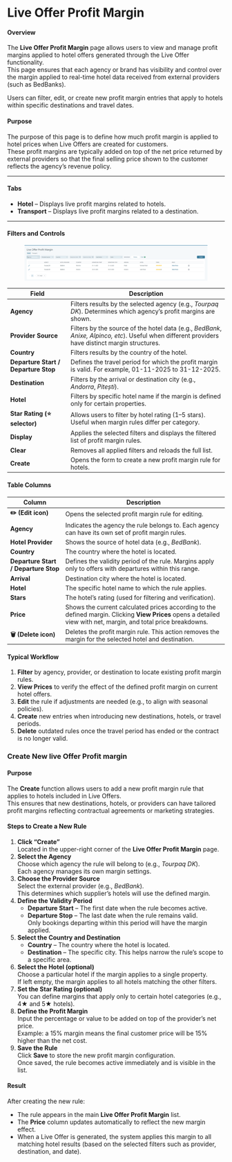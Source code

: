 # Live Offer Profit Margin

#### **Overview**

The **Live Offer Profit Margin** page allows users to view and manage profit margins applied to hotel offers generated through the Live Offer functionality.\
This page ensures that each agency or brand has visibility and control over the margin applied to real-time hotel data received from external providers (such as BedBanks).

Users can filter, edit, or create new profit margin entries that apply to hotels within specific destinations and travel dates.

#### **Purpose**

The purpose of this page is to define how much profit margin is applied to hotel prices when Live Offers are created for customers.\
These profit margins are typically added on top of the net price returned by external providers so that the final selling price shown to the customer reflects the agency’s revenue policy.

***

#### **Tabs**

* **Hotel** – Displays live profit margins related to hotels.
* **Transport** – Displays live profit margins related to a destination.

***

#### **Filters and Controls**

<figure><img src=".gitbook/assets/image (3) (1) (1) (1) (1).png" alt=""><figcaption></figcaption></figure>

| **Field**                            | **Description**                                                                                                                                    |
| ------------------------------------ | -------------------------------------------------------------------------------------------------------------------------------------------------- |
| **Agency**                           | Filters results by the selected agency (e.g., _Tourpaq DK_). Determines which agency’s profit margins are shown.                                   |
| **Provider Source**                  | Filters by the source of the hotel data (e.g., _BedBank_, _Anixe, Alpinco, etc_). Useful when different providers have distinct margin structures. |
| **Country**                          | Filters results by the country of the hotel.                                                                                                       |
| **Departure Start / Departure Stop** | Defines the travel period for which the profit margin is valid. For example, 01-11-2025 to 31-12-2025.                                             |
| **Destination**                      | Filters by the arrival or destination city (e.g., _Andorra_, _Pitești_).                                                                           |
| **Hotel**                            | Filters by specific hotel name if the margin is defined only for certain properties.                                                               |
| **Star Rating (⭐ selector)**         | Allows users to filter by hotel rating (1–5 stars). Useful when margin rules differ per category.                                                  |
| **Display**                          | Applies the selected filters and displays the filtered list of profit margin rules.                                                                |
| **Clear**                            | Removes all applied filters and reloads the full list.                                                                                             |
| **Create**                           | Opens the form to create a new profit margin rule for hotels.                                                                                      |

#### **Table Columns**

| **Column**                           | **Description**                                                                                                                                                   |
| ------------------------------------ | ----------------------------------------------------------------------------------------------------------------------------------------------------------------- |
| **✏️ (Edit icon)**                   | Opens the selected profit margin rule for editing.                                                                                                                |
| **Agency**                           | Indicates the agency the rule belongs to. Each agency can have its own set of profit margin rules.                                                                |
| **Hotel Provider**                   | Shows the source of hotel data (e.g., _BedBank_).                                                                                                                 |
| **Country**                          | The country where the hotel is located.                                                                                                                           |
| **Departure Start / Departure Stop** | Defines the validity period of the rule. Margins apply only to offers with departures within this range.                                                          |
| **Arrival**                          | Destination city where the hotel is located.                                                                                                                      |
| **Hotel**                            | The specific hotel name to which the rule applies.                                                                                                                |
| **Stars**                            | The hotel’s rating (used for filtering and verification).                                                                                                         |
| **Price**                            | Shows the current calculated prices according to the defined margin. Clicking **View Prices** opens a detailed view with net, margin, and total price breakdowns. |
| **🗑️ (Delete icon)**                | Deletes the profit margin rule. This action removes the margin for the selected hotel and destination.                                                            |

#### **Typical Workflow**

1. **Filter** by agency, provider, or destination to locate existing profit margin rules.
2. **View Prices** to verify the effect of the defined profit margin on current hotel offers.
3. **Edit** the rule if adjustments are needed (e.g., to align with seasonal policies).
4. **Create** new entries when introducing new destinations, hotels, or travel periods.
5. **Delete** outdated rules once the travel period has ended or the contract is no longer valid.

### Create New live Offer Profit margin

#### **Purpose**

The **Create** function allows users to add a new profit margin rule that applies to hotels included in Live Offers.\
This ensures that new destinations, hotels, or providers can have tailored profit margins reflecting contractual agreements or marketing strategies.

#### **Steps to Create a New Rule**

1. **Click “Create”**\
   Located in the upper-right corner of the **Live Offer Profit Margin** page.
2. **Select the Agency**\
   Choose which agency the rule will belong to (e.g., _Tourpaq DK_).\
   Each agency manages its own margin settings.
3. **Choose the Provider Source**\
   Select the external provider (e.g., _BedBank_).\
   This determines which supplier’s hotels will use the defined margin.
4. **Define the Validity Period**
   * **Departure Start** – The first date when the rule becomes active.
   * **Departure Stop** – The last date when the rule remains valid.\
     Only bookings departing within this period will have the margin applied.
5. **Select the Country and Destination**
   * **Country** – The country where the hotel is located.
   * **Destination** – The specific city. This helps narrow the rule’s scope to a specific area.
6. **Select the Hotel (optional)**\
   Choose a particular hotel if the margin applies to a single property.\
   If left empty, the margin applies to all hotels matching the other filters.
7. **Set the Star Rating (optional)**\
   You can define margins that apply only to certain hotel categories (e.g., 4★ and 5★ hotels).
8. **Define the Profit Margin**\
   Input the percentage or value to be added on top of the provider’s net price.\
   Example: a 15% margin means the final customer price will be 15% higher than the net cost.
9. **Save the Rule**\
   Click **Save** to store the new profit margin configuration.\
   Once saved, the rule becomes active immediately and is visible in the list.

#### **Result**

After creating the new rule:

* The rule appears in the main **Live Offer Profit Margin** list.
* The **Price** column updates automatically to reflect the new margin effect.
* When a Live Offer is generated, the system applies this margin to all matching hotel results (based on the selected filters such as provider, destination, and date).
